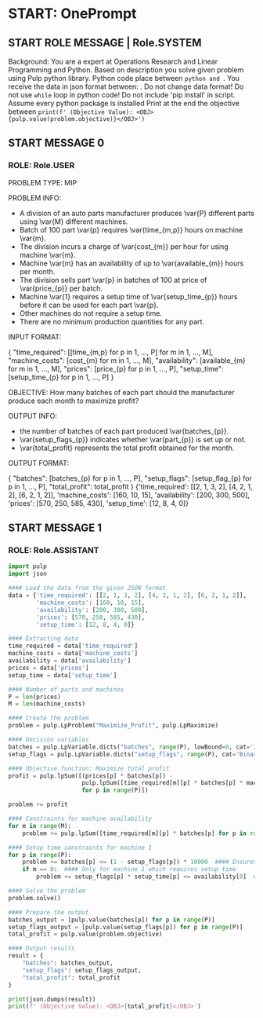 # START: OnePrompt 
## START ROLE MESSAGE | Role.SYSTEM 
Background: You are a expert at Operations Research and Linear Programming and Python. Based on description you solve given problem using Pulp python library. Python code place between ```python and ```. You receive the data in json format between: <DATA></DATA>. Do not change data format! Do not use `while` loop in python code! Do not include 'pip install' in script. Assume every python package is installed Print at the end the objective between <OBJ></OBJ> `print(f' (Objective Value): <OBJ>{pulp.value(problem.objective)}</OBJ>')`  
## START MESSAGE 0 
### ROLE: Role.USER
<DESCRIPTION>
PROBLEM TYPE: MIP

PROBLEM INFO:

- A division of an auto parts manufacturer produces \var{P} different parts using \var{M} different machines.
- Batch of 100 part \var{p} requires \var{time_{m,p}} hours on machine \var{m}.
- The division incurs a charge of \var{cost_{m}} per hour for using machine \var{m}.
- Machine \var{m} has an availability of up to \var{available_{m}} hours per month.
- The division sells part \var{p} in batches of 100 at price of \var{price_{p}} per batch.
- Machine \var{1} requires a setup time of \var{setup_time_{p}} hours before it can be used for each part \var{p}.
- Other machines do not require a setup time.
- There are no minimum production quantities for any part.

INPUT FORMAT: 

{
    "time_required": [[time_{m,p} for p in 1, ..., P] for m in 1, ..., M],
    "machine_costs": [cost_{m} for m in 1, ..., M],
    "availability": [available_{m} for m in 1, ..., M],
    "prices": [price_{p} for p in 1, ..., P],
    "setup_time": [setup_time_{p} for p in 1, ..., P]
}

OBJECTIVE: How many batches of each part should the manufacturer produce each month to maximize profit?

OUTPUT INFO:

- the number of batches of each part produced \var{batches_{p}}.
- \var{setup_flags_{p}} indicates whether \var{part_{p}} is set up or not.
- \var{total_profit} represents the total profit obtained for the month.

OUTPUT FORMAT:

{
    "batches": [batches_{p} for p in 1, ..., P],
    "setup_flags": [setup_flag_{p} for p in 1, ..., P],
    "total_profit": total_profit
}
</DESCRIPTION>
<DATA>
{'time_required': [[2, 1, 3, 2], [4, 2, 1, 2], [6, 2, 1, 2]], 'machine_costs': [160, 10, 15], 'availability': [200, 300, 500], 'prices': [570, 250, 585, 430], 'setup_time': [12, 8, 4, 0]}</DATA>


## START MESSAGE 1 
### ROLE: Role.ASSISTANT
```python
import pulp
import json

#### Load the data from the given JSON format
data = {'time_required': [[2, 1, 3, 2], [4, 2, 1, 2], [6, 2, 1, 2]], 
        'machine_costs': [160, 10, 15], 
        'availability': [200, 300, 500], 
        'prices': [570, 250, 585, 430], 
        'setup_time': [12, 8, 4, 0]}

#### Extracting data
time_required = data['time_required']
machine_costs = data['machine_costs']
availability = data['availability']
prices = data['prices']
setup_time = data['setup_time']

#### Number of parts and machines
P = len(prices)
M = len(machine_costs)

#### Create the problem
problem = pulp.LpProblem("Maximize_Profit", pulp.LpMaximize)

#### Decision variables
batches = pulp.LpVariable.dicts("batches", range(P), lowBound=0, cat='Integer')
setup_flags = pulp.LpVariable.dicts("setup_flags", range(P), cat='Binary')

#### Objective function: Maximize total profit
profit = pulp.lpSum([(prices[p] * batches[p]) - 
                     pulp.lpSum([time_required[m][p] * batches[p] * machine_costs[m] for m in range(M)]) 
                     for p in range(P)])

problem += profit

#### Constraints for machine availability
for m in range(M):
    problem += pulp.lpSum([time_required[m][p] * batches[p] for p in range(P)]) <= availability[m]

#### Setup time constraints for machine 1
for p in range(P):
    problem += batches[p] <= (1 - setup_flags[p]) * 10000  #### Ensures batches are 0 if not set up
    if m == 0:  #### Only for machine 1 which requires setup time
        problem += setup_flags[p] * setup_time[p] <= availability[0]  #### Setup time should not exceed availability

#### Solve the problem
problem.solve()

#### Prepare the output
batches_output = [pulp.value(batches[p]) for p in range(P)]
setup_flags_output = [pulp.value(setup_flags[p]) for p in range(P)]
total_profit = pulp.value(problem.objective)

#### Output results
result = {
    "batches": batches_output,
    "setup_flags": setup_flags_output,
    "total_profit": total_profit
}

print(json.dumps(result))
print(f' (Objective Value): <OBJ>{total_profit}</OBJ>')
```

